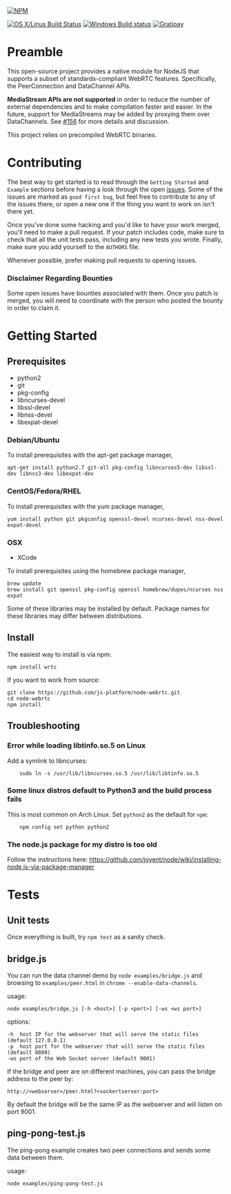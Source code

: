 [![NPM](https://nodei.co/npm/wrtc.png?downloads=true&stars=true)](https://nodei.co/npm/wrtc/)

[![OS X/Linus Build Status](https://secure.travis-ci.org/js-platform/node-webrtc.png?branch=develop)](http://travis-ci.org/js-platform/node-webrtc) [![Windows Build status](https://ci.appveyor.com/api/projects/status/iulc84we28o1i7b9?svg=true)](https://ci.appveyor.com/project/markandrus/node-webrtc-7bnua) [![Gratipay][wrtc-gratipay-image]][wrtc-gratipay-url]

# Preamble

This open-source project provides a native module for NodeJS that supports a subset of standards-compliant WebRTC features. Specifically, the PeerConnection and DataChannel APIs. 

__MediaStream APIs are not supported__ in order to reduce the number of external dependencies and to make compilation faster and easier. In the future, support for MediaStreams may be added by proxying them over DataChannels. See [#156](https://github.com/js-platform/node-webrtc/issues/156) for more details and discussion.

This project relies on precompiled WebRTC binaries.

# Contributing

The best way to get started is to read through the `Getting Started` and `Example` sections before having a look through the open [issues](https://github.com/modeswitch/node-webrtc/issues). Some of the issues are marked as `good first bug`, but feel free to contribute to any of the issues there, or open a new one if the thing you want to work on isn't there yet.

Once you've done some hacking and you'd like to have your work merged, you'll need to make a pull request. If your patch includes code, make sure to check that all the unit tests pass, including any new tests you wrote. Finally, make sure you add yourself to the `AUTHORS` file.

Whenever possible, prefer making pull requests to opening issues.

### Disclaimer Regarding Bounties

Some open issues have bounties associated with them. Once you patch is merged, you will need to coordinate with the person who posted the bounty in order to claim it.

# Getting Started

## Prerequisites

* python2
* git
* pkg-config
* libncurses-devel
* libssl-devel
* libnss-devel
* libexpat-devel

### Debian/Ubuntu

To install prerequisites with the apt-get package manager,

`apt-get install python2.7 git-all pkg-config libncurses5-dev libssl-dev libnss3-dev libexpat-dev  `

### CentOS/Fedora/RHEL

To install prerequisites with the yum package manager,

`yum install python git pkgconfig openssl-devel ncurses-devel nss-devel expat-devel`

### OSX

* XCode

To install prerequisites using the homebrew package manager,

```
brew update
brew install git openssl pkg-config openssl homebrew/dupes/ncurses nss expat
```

Some of these libraries may be installed by default. Package names for these libraries may differ between distributions.

## Install

The easiest way to install is via npm:

````
npm install wrtc
````

If you want to work from source:

````
git clone https://github.com/js-platform/node-webrtc.git
cd node-webrtc
npm install
````

## Troubleshooting

### Error while loading libtinfo.so.5 on Linux

Add a symlink to libncurses:

        sudo ln -s /usr/lib/libncurses.so.5 /usr/lib/libtinfo.so.5

### Some linux distros default to Python3 and the build process fails

This is most common on Arch Linux. Set `python2` as the default for `npm`:

        npm config set python python2

### The node.js package for my distro is too old

Follow the instructions here: https://github.com/joyent/node/wiki/installing-node.js-via-package-manager

# Tests

## Unit tests

Once everything is built, try `npm test` as a sanity check.

## bridge.js
You can run the data channel demo by `node examples/bridge.js` and browsing to `examples/peer.html` in `chrome --enable-data-channels`.

usage:
````
node examples/bridge.js [-h <host>] [-p <port>] [-ws <ws port>]
````
options:
````
-h  host IP for the webserver that will serve the static files (default 127.0.0.1)
-p  host port for the webserver that will serve the static files (default 8080)
-ws port of the Web Socket server (default 9001)
````

If the bridge and peer are on different machines, you can pass the bridge address to the peer by:
````
http://<webserver>/peer.html?<sockertserver:port>
````
By default the bridge will be the same IP as the webserver and will listen on port 9001.

## ping-pong-test.js

The ping-pong example creates two peer connections and sends some data between them.

usage:
````
node examples/ping-pong-test.js
````

[wrtc-gratipay-image]: https://img.shields.io/gratipay/modeswitch.svg?style=flat
[wrtc-gratipay-url]: https://gratipay.com/modeswitch/
